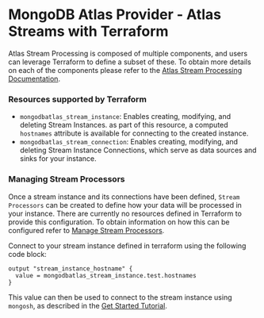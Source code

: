 # MongoDB Atlas Provider - Atlas Streams with Terraform

Atlas Stream Processing is composed of multiple components, and users can leverage Terraform to define a subset of these. To obtain more details on each of the components please refer to the [Atlas Stream Processing Documentation](https://www.mongodb.com/docs/atlas/atlas-sp/overview/#atlas-stream-processing-overview).

### Resources supported by Terraform

- `mongodbatlas_stream_instance`: Enables creating, modifying, and deleting Stream Instances. as part of this resource, a computed `hostnames` attribute is available for connecting to the created instance.
- `mongodbatlas_stream_connection`: Enables creating, modifying, and deleting Stream Instance Connections, which serve as data sources and sinks for your instance.

### Managing Stream Processors

Once a stream instance and its connections have been defined, `Stream Processors` can be created to define how your data will be processed in your instance. There are currently no resources defined in Terraform to provide this configuration. To obtain information on how this can be configured refer to [Manage Stream Processors](https://www.mongodb.com/docs/atlas/atlas-sp/manage-stream-processor/#manage-stream-processors).

Connect to your stream instance defined in terraform using the following code block:

```
output "stream_instance_hostname" {
  value = mongodbatlas_stream_instance.test.hostnames
}
```

This value can then be used to connect to the stream instance using `mongosh`, as described in the [Get Started Tutorial](https://www.mongodb.com/docs/atlas/atlas-sp/tutorial/).

